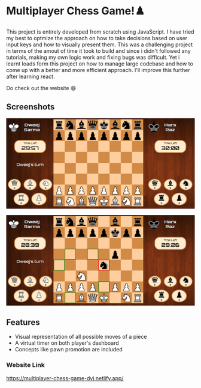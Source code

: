 # Multiplayer Chess Game!♟️
This project is entirely developed from scratch using JavaScript. I have tried my best to optmize the approach on how to take decisions based on user input keys and how to visually present them. This was a challenging project in terms of the amout of time it took to build and since i didn't followed any tutorials, making my own logic work and fixing bugs was difficult. Yet i learnt loads form this project on how to manage large codebase and how to come up with a better and more efficient approach. I'll improve this further after learning react. 

Do check out the website 😄
## Screenshots

![App Screenshot](/img-src/Screenshot%20from%202023-06-13%2005-06-58.png)

![App Screenshot](/img-src/Screenshot%20from%202023-06-13%2005-08-31.png)



## Features

- Visual representation of all possible moves of a piece
- A virtual timer on both player's dashboard
- Concepts like pawn promotion are included


### Website Link
https://multiplayer-chess-game-dvj.netlify.app/
